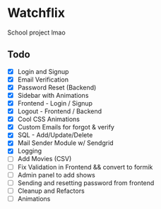 # Watchflix 

School project lmao

## Todo

- [x] Login and Signup
- [x] Email Verification
- [x] Password Reset (Backend)
- [x] Sidebar with Animations
- [x] Frontend - Login / Signup
- [x] Logout - Frontend / Backend
- [x] Cool CSS Animations
- [x] Custom Emails for forgot & verify
- [x] SQL - Add/Update/Delete
- [x] Mail Sender Module w/ Sendgrid
- [x] Logging
- [ ] Add Movies (CSV)
- [ ] Fix Validation in Frontend && convert to formik
- [ ] Admin panel to add shows
- [ ] Sending and resetting password from frontend
- [ ] Cleanup and Refactors
- [ ] Animations